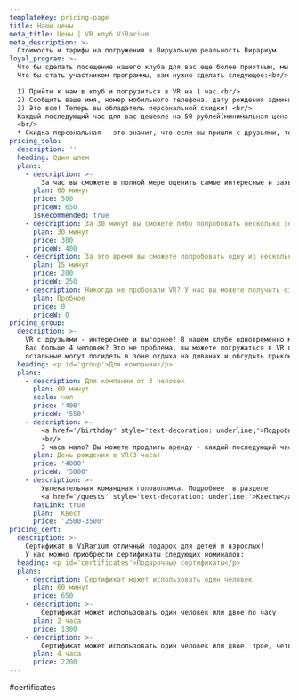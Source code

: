 ```yaml
---
templateKey: pricing-page
title: Наши цены
meta_title: Цены | VR клуб ViRarium
meta_description: >-
  Стоимость и тарифы на погружения в Вируальную реальность Вирариум
loyal_program: >-
  Что бы сделать посещение нашего клуба для вас еще более приятным, мы запускаем программу лояльности!<br/>
  Что бы стать участником программы, вам нужно сделать следующее:<br/>

  1) Прийти к нам в клуб и погрузиться в VR на 1 час.<br/>
  2) Сообщить ваше имя, номер мобильного телефона, дату рождения администратору.<br/>
  3) Это все! Теперь вы обладатель персональной скидки! <br/>
  Каждый последующий час для вас дешевле на 50 рублей(минимальная цена 350 рублей/час в будни, 450 рублей/час выходные).
  <br/>
  * Скидка персональная - это значит, что если вы пришли с друзьями, то цена рассчитывается индивидуально для каждого гостя
pricing_solo:
  description: ''
  heading: Один шлем
  plans:
    - description: >-
        За час вы сможете в полной мере оценить самые интересные и захватывающие VR программы.
      plan: 60 минут
      price: 500
      priceW: 650
      isRecommended: true
    - description: За 30 минут вы сможете либо попробовать несколько экспресс-программ или попробовать длительный VR опыт/игру
      plan: 30 минут
      price: 300
      priceW: 400
    - description: За это время вы сможете попробовать одну из нескольких экспресс программ или игр.
      plan: 15 минут
      price: 200
      priceW: 250
    - description: Никогда не пробовали VR? У нас вы можете получить ознакомительное погружение абсолютно бесплатно
      plan: Пробное
      price: 0
      priceW: 0
pricing_group:
  description: >-
    VR с друзьями - интереснее и выгоднее! В нашем клубе одновременно может играть до 4 человек.
    Вас больше 4 человек? Это не проблема, вы можете погружаться в VR по очереди,
    остальные могут посидеть в зоне отдыха на диванах и обсудить приключения. Наш клуб может вместить в себя до 10 человек.
  heading: <p id='group'>Для компании</p>
  plans:
    - description: Для компании от 3 человек
      plan: 60 минут
      scale: чел
      price: '400'
      priceW: '550'
    - description: >-
        <a href='/birthday' style='text-decoration: underline;'>Подробнее о дне рождения в VR</a>
        <br/>
        3 часа мало? Вы можете продлить аренду - каждый последующий час 1000 - Будни, 1200 - Выходные рублей
      plan: День рождения в VR(3 часа)
      price: '4000'
      priceW: '5000'
    - description: >-
        Увлекательная командная головоломка. Подробнее  в разделе
        <a href='/quests' style='text-decoration: underline;'>Квесты</a>
      hasLink: true
      plan:  Квест
      price: '2500-3500'
pricing_cert:
  description: >-
    Сертификат в ViRarium отличный подарок для детей и взрослых!
    У нас можно приобрести сертификаты следующих номиналов:
  heading: <p id='certificates'>Подарочные сертификаты</p>
  plans:
    - description: Сертификат может использовать один человек
      plan: 60 минут
      price: 650
    - description: >-
        Сертификат может использовать один человек или двое по часу
      plan: 2 часа
      price: 1300
    - description: >-
        Сертификат может использовать один человек или двое, трое, четверо (кратно часу)
      plan: 4 часа
      price: 2200
---
```

#certificates


